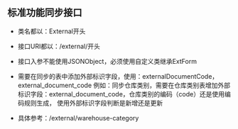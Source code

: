 ## 标准功能同步接口

* 类名都以：External开头

* 接口URI都以：/external/开头

* 接口入参不能使用JSONObject，必须使用自定义类继承ExtForm

* 需要在同步的表中添加外部标识字段，使用：externalDocumentCode，external_document_code
  例如：同步仓库类别，需要在仓库类别表增加外部标识字段：external_document_code，仓库类别的编码（code）还是使用编码规则生成，
  使用外部标识字段判断是新增还是更新

* 具体参考：/external/warehouse-category

